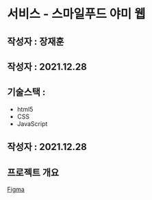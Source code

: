 # 서비스 - 스마일푸드 야미 웹

## 작성자 : 장재훈

## 작성자 : 2021.12.28

## 기술스택 : 
   * html5
   * CSS
   * JavaScript

## 작성자 : 2021.12.28

## 프로젝트 개요
[Figma](https://www.figma.com/file/rmc6j2dyDmQxYKKJFdgkPU/3%EC%A3%BC%EC%B0%A8-yami?node-id=0%3A1)